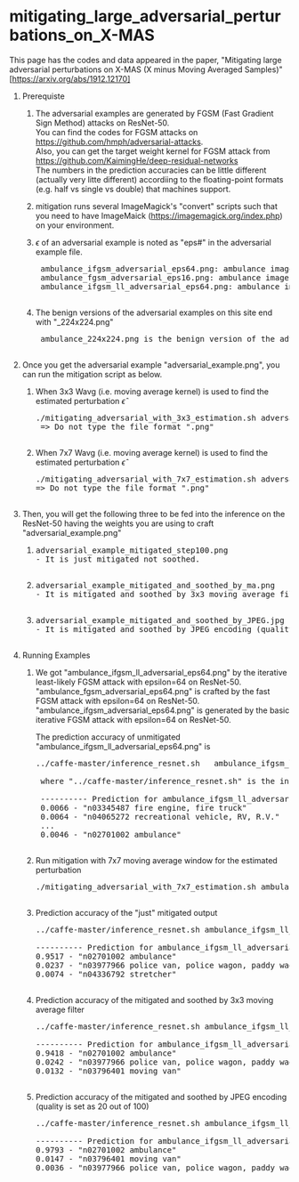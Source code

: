 # mitigating_large_adversarial_perturbations_on_X-MAS
This page has the codes and data appeared in the paper, "Mitigating large adversarial perturbations on X-MAS (X minus Moving Averaged Samples)" [https://arxiv.org/abs/1912.12170]

1. Prerequiste
   1) The adversarial examples are generated by FGSM (Fast Gradient Sign Method) attacks on ResNet-50.  
      You can find the codes for FGSM attacks on https://github.com/hmph/adversarial-attacks.  
      Also, you can get the target weight kernel for FGSM attack from https://github.com/KaimingHe/deep-residual-networks  
      The numbers in the prediction accuracies can be little different (actually very litte different) accordiing to the floating-point formats (e.g. half vs single vs double) that machines support.  
     
   2) mitigation runs several ImageMagick's "convert" scripts such that you need to have ImageMaick (https://imagemagick.org/index.php) on your environment.  
  
   3) $\epsilon$ of an adversarial example is noted as "eps#" in the adversarial example file.  
      <pre> ambulance_ifgsm_adversarial_eps64.png: ambulance image crafted by the basic iterative FGSM attack with $\epsilon$ = 64
       ambulance_fgsm_adversarial_eps16.png: ambulance image crafted by the fast FGSM attack with $\epsilon$ = 16   
       ambulance_ifgsm_ll_adversarial_eps64.png: ambulance image crafted by the iterative least-likely FGSM attack with $\epsilon$ = 64
       
   4) The benign versions of the adversarial examples on this site end with "_224x224.png"  
      <pre> ambulance_224x224.png is the benign version of the adversarial example "ambulance_ifgsm_adversarial_eps64.png".  

2. Once you get the adversarial example "adversarial_example.png", you can run the mitigation script as below.

   1) When 3x3 Wavg (i.e. moving average kernel) is used to find the estimated perturbation $\hat{\epsilon}$

       <pre>./mitigating_adversarial_with_3x3_estimation.sh adversarial_example
       => Do not type the file format ".png"

   2) When 7x7 Wavg (i.e. moving average kernel) is used to find the estimated perturbation $\hat{\epsilon}$
      <pre>./mitigating_adversarial_with_7x7_estimation.sh adversarial_example
      => Do not type the file format ".png"

3. Then, you will get the following three to be fed into the inference on the ResNet-50 having the weights you are using to craft "adversarial_example.png"

   1) <pre>adversarial_example_mitigated_step100.png
      - It is just mitigated not soothed.
      
   2) <pre>adversarial_example_mitigated_and_soothed_by_ma.png     
      - It is mitigated and soothed by 3x3 moving average filter

   3) <pre>adversarial_example_mitigated_and_soothed_by_JPEG.jpg 
      - It is mitigated and soothed by JPEG encoding (quality is set 20 out of 100).

4. Running Examples

   1)  We got "ambulance_ifgsm_ll_adversarial_eps64.png" by the iterative least-likely FGSM attack with epsilon=64 on ResNet-50.  
        "ambulance_fgsm_adversarial_eps64.png" is crafted by the fast FGSM attack with epsilon=64 on ResNet-50.      
       "ambulance_ifgsm_adversarial_eps64.png" is generated by the basic iterative FGSM attack with epsilon=64 on ResNet-50.    
         
        The prediction accuracy of unmitigated "ambulance_ifgsm_ll_adversarial_eps64.png" is    
       
        <pre>../caffe-master/inference_resnet.sh   ambulance_ifgsm_ll_adversarial_eps64.png    
          
        where "../caffe-master/inference_resnet.sh" is the inference with ResNet-50 weight used for "iterative least-likely FGSM attack"      
          
        ---------- Prediction for ambulance_ifgsm_ll_adversarial_eps64.png ----------   
        0.0066 - "n03345487 fire engine, fire truck"  
        0.0064 - "n04065272 recreational vehicle, RV, R.V."  
        ...  
        0.0046 - "n02701002 ambulance"    
    
    2) Run mitigation with 7x7 moving average window for the estimated perturbation  
      
       <pre>./mitigating_adversarial_with_7x7_estimation.sh ambulance_ifgsm_ll_adversarial_eps64  
   
    3) Prediction accuracy of the "just" mitigated output   
      
       <pre>../caffe-master/inference_resnet.sh ambulance_ifgsm_ll_adversarial_eps64_mitigated_step100.png   
  
       ---------- Prediction for ambulance_ifgsm_ll_adversarial_eps64_mitigated_step100.png ----------  
       0.9517 - "n02701002 ambulance"  
       0.0237 - "n03977966 police van, police wagon, paddy wagon, patrol wagon, wagon, black Maria"  
       0.0074 - "n04336792 stretcher"  

    4) Prediction accuracy of the mitigated and soothed by 3x3 moving average filter  
      
       <pre>../caffe-master/inference_resnet.sh ambulance_ifgsm_ll_adversarial_eps64_mitigated_and_soothed_by_ma.png   
         
       ---------- Prediction for ambulance_ifgsm_ll_adversarial_eps64_mitigated_and_soothed_by_ma.png ----------  
       0.9418 - "n02701002 ambulance"  
       0.0242 - "n03977966 police van, police wagon, paddy wagon, patrol wagon, wagon, black Maria"  
       0.0132 - "n03796401 moving van"  
  
    5) Prediction accuracy of the mitigated and soothed by JPEG encoding (quality is set as 20 out of 100)  
      
       <pre>../caffe-master/inference_resnet.sh ambulance_ifgsm_ll_adversarial_eps64_mitigated_and_soothed_by_JPEG.jpg  
         
       ---------- Prediction for ambulance_ifgsm_ll_adversarial_eps64_mitigated_and_soothed_by_JPEG.jpg ----------  
       0.9793 - "n02701002 ambulance"  
       0.0147 - "n03796401 moving van"  
       0.0036 - "n03977966 police van, police wagon, paddy wagon, patrol wagon, wagon, black Maria"  


